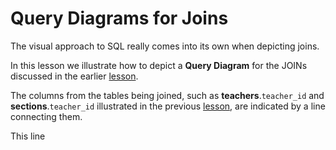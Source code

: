 # Query Diagrams for Joins

The visual approach to SQL really comes into its own when depicting joins.

In this lesson we illustrate how to depict a **Query Diagram** for the JOINs discussed in the earlier [lesson](./05_where_join.md).


The columns from the tables being joined, such as **teachers**.`teacher_id` and **sections**.`teacher_id` illustrated in the previous [lesson](./05_where_join.md), are indicated by a line connecting them.

This line
